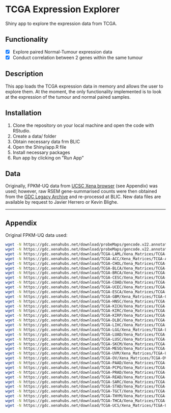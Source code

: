 # TCGA Expression Explorer

Shiny app to explore the expression data from TCGA.

## Functionality

- [x] Explore paired Normal-Tumour expression data
- [x] Conduct correlation between 2 genes within the same tumour

## Description

This app loads the TCGA expression data in memory and allows the user to explore them. At the moment, the only functionality implemented is to look at the expression of the tumour and normal paired samples.

## Installation

1. Clone the repository on your local machine and open the code with RStudio.
2. Create a data/ folder
3. Obtain necessary data frm BLIC
4. Open the Shiny/app.R file
5. Install necessary packages
6. Run app by clicking on "Run App"

## Data

Originally, FPKM-UQ data from [UCSC Xena browser](http://xena.ucsc.edu) (see Appendix) was used; however, raw RSEM gene-summarised counts were then obtained from the [GDC Legacy Archive](https://portal.gdc.cancer.gov/legacy-archive) and re-processd at BLIC. New data files are available by request to Javier Herrero or Kevin Blighe.

<hr>

## Appendix

Original FPKM-UQ data used:

```bash
wget -N https://gdc.xenahubs.net/download/probeMaps/gencode.v22.annotation.gene.probeMap.gz
wget -N https://gdc.xenahubs.net/download/probeMaps/gencode.v22.annotation.gene.probeMap.gz
wget -N https://gdc.xenahubs.net/download/TCGA-LAML/Xena_Matrices/TCGA-LAML.htseq_fpkm-uq.tsv.gz
wget -N https://gdc.xenahubs.net/download/TCGA-ACC/Xena_Matrices/TCGA-ACC.htseq_fpkm-uq.tsv.gz
wget -N https://gdc.xenahubs.net/download/TCGA-CHOL/Xena_Matrices/TCGA-CHOL.htseq_fpkm-uq.tsv.gz
wget -N https://gdc.xenahubs.net/download/TCGA-BLCA/Xena_Matrices/TCGA-BLCA.htseq_fpkm-uq.tsv.gz
wget -N https://gdc.xenahubs.net/download/TCGA-BRCA/Xena_Matrices/TCGA-BRCA.htseq_fpkm-uq.tsv.gz
wget -N https://gdc.xenahubs.net/download/TCGA-CESC/Xena_Matrices/TCGA-CESC.htseq_fpkm-uq.tsv.gz
wget -N https://gdc.xenahubs.net/download/TCGA-COAD/Xena_Matrices/TCGA-COAD.htseq_fpkm-uq.tsv.gz
wget -N https://gdc.xenahubs.net/download/TCGA-UCEC/Xena_Matrices/TCGA-UCEC.htseq_fpkm-uq.tsv.gz
wget -N https://gdc.xenahubs.net/download/TCGA-ESCA/Xena_Matrices/TCGA-ESCA.htseq_fpkm-uq.tsv.gz
wget -N https://gdc.xenahubs.net/download/TCGA-GBM/Xena_Matrices/TCGA-GBM.htseq_fpkm-uq.tsv.gz
wget -N https://gdc.xenahubs.net/download/TCGA-HNSC/Xena_Matrices/TCGA-HNSC.htseq_fpkm-uq.tsv.gz
wget -N https://gdc.xenahubs.net/download/TCGA-KICH/Xena_Matrices/TCGA-KICH.htseq_fpkm-uq.tsv.gz
wget -N https://gdc.xenahubs.net/download/TCGA-KIRC/Xena_Matrices/TCGA-KIRC.htseq_fpkm-uq.tsv.gz
wget -N https://gdc.xenahubs.net/download/TCGA-KIRP/Xena_Matrices/TCGA-KIRP.htseq_fpkm-uq.tsv.gz
wget -N https://gdc.xenahubs.net/download/TCGA-DLBC/Xena_Matrices/TCGA-DLBC.htseq_fpkm-uq.tsv.gz
wget -N https://gdc.xenahubs.net/download/TCGA-LIHC/Xena_Matrices/TCGA-LIHC.htseq_fpkm-uq.tsv.gz
wget -N https://gdc.xenahubs.net/download/TCGA-LGG/Xena_Matrices/TCGA-LGG.htseq_fpkm-uq.tsv.gz
wget -N https://gdc.xenahubs.net/download/TCGA-LUAD/Xena_Matrices/TCGA-LUAD.htseq_fpkm-uq.tsv.gz
wget -N https://gdc.xenahubs.net/download/TCGA-LUSC/Xena_Matrices/TCGA-LUSC.htseq_fpkm-uq.tsv.gz
wget -N https://gdc.xenahubs.net/download/TCGA-SKCM/Xena_Matrices/TCGA-SKCM.htseq_fpkm-uq.tsv.gz
wget -N https://gdc.xenahubs.net/download/TCGA-MESO/Xena_Matrices/TCGA-MESO.htseq_fpkm-uq.tsv.gz
wget -N https://gdc.xenahubs.net/download/TCGA-UVM/Xena_Matrices/TCGA-UVM.htseq_fpkm-uq.tsv.gz
wget -N https://gdc.xenahubs.net/download/TCGA-OV/Xena_Matrices/TCGA-OV.htseq_fpkm-uq.tsv.gz
wget -N https://gdc.xenahubs.net/download/TCGA-PAAD/Xena_Matrices/TCGA-PAAD.htseq_fpkm-uq.tsv.gz
wget -N https://gdc.xenahubs.net/download/TCGA-PCPG/Xena_Matrices/TCGA-PCPG.htseq_fpkm-uq.tsv.gz
wget -N https://gdc.xenahubs.net/download/TCGA-PRAD/Xena_Matrices/TCGA-PRAD.htseq_fpkm-uq.tsv.gz
wget -N https://gdc.xenahubs.net/download/TCGA-READ/Xena_Matrices/TCGA-READ.htseq_fpkm-uq.tsv.gz
wget -N https://gdc.xenahubs.net/download/TCGA-SARC/Xena_Matrices/TCGA-SARC.htseq_fpkm-uq.tsv.gz
wget -N https://gdc.xenahubs.net/download/TCGA-STAD/Xena_Matrices/TCGA-STAD.htseq_fpkm-uq.tsv.gz
wget -N https://gdc.xenahubs.net/download/TCGA-TGCT/Xena_Matrices/TCGA-TGCT.htseq_fpkm-uq.tsv.gz
wget -N https://gdc.xenahubs.net/download/TCGA-THYM/Xena_Matrices/TCGA-THYM.htseq_fpkm-uq.tsv.gz
wget -N https://gdc.xenahubs.net/download/TCGA-THCA/Xena_Matrices/TCGA-THCA.htseq_fpkm-uq.tsv.gz
wget -N https://gdc.xenahubs.net/download/TCGA-UCS/Xena_Matrices/TCGA-UCS.htseq_fpkm-uq.tsv.gz
```
